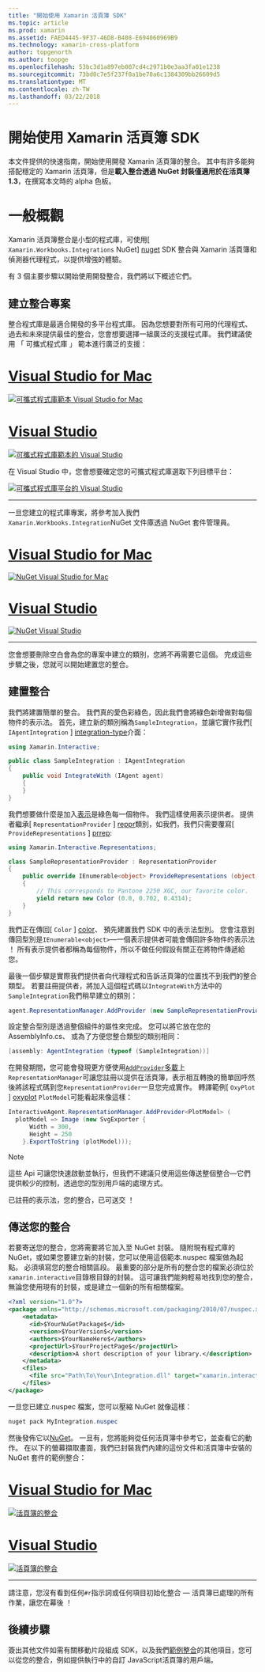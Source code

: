 ```yaml
---
title: "開始使用 Xamarin 活頁簿 SDK"
ms.topic: article
ms.prod: xamarin
ms.assetid: FAED4445-9F37-46D8-B408-E694060969B9
ms.technology: xamarin-cross-platform
author: topgenorth
ms.author: toopge
ms.openlocfilehash: 53bc3d1a897eb007cd4c2971b0e3aa3fa01e1238
ms.sourcegitcommit: 73bd0c7e5f237f0a1be70a6c1384309bb26609d5
ms.translationtype: MT
ms.contentlocale: zh-TW
ms.lasthandoff: 03/22/2018
---
```

# <a name="getting-started-with-the-xamarin-workbooks-sdk"></a>開始使用 Xamarin 活頁簿 SDK

本文件提供的快速指南，開始使用開發 Xamarin 活頁簿的整合。 其中有許多能夠搭配穩定的 Xamarin 活頁簿，但是**載入整合透過 NuGet 封裝僅適用於在活頁簿 1.3**，在撰寫本文時的 alpha 色板。

# <a name="general-overview"></a>一般概觀

Xamarin 活頁簿整合是小型的程式庫，可使用[ `Xamarin.Workbooks.Integrations` NuGet] [ nuget] SDK 整合與 Xamarin 活頁簿和偵測器代理程式，以提供增強的體驗。

有 3 個主要步驟以開始使用開發整合，我們將以下概述它們。

## <a name="creating-the-integration-project"></a>建立整合專案

整合程式庫是最適合開發的多平台程式庫。 因為您想要對所有可用的代理程式、 過去和未來提供最佳的整合，您會想要選擇一組廣泛的支援程式庫。 我們建議使用 「 可攜式程式庫 」 範本進行廣泛的支援：

# <a name="visual-studio-for-mactabvsmac"></a>[Visual Studio for Mac](#tab/vsmac)

[![可攜式程式庫範本 Visual Studio for Mac](images/xamarin-studio-pcl.png)](images/xamarin-studio-pcl.png#lightbox)

# <a name="visual-studiotabvswin"></a>[Visual Studio](#tab/vswin)

[![可攜式程式庫範本的 Visual Studio](images/visual-studio-pcl.png)](images/visual-studio-pcl.png#lightbox)

在 Visual Studio 中，您會想要確定您的可攜式程式庫選取下列目標平台：

[![可攜式程式庫平台的 Visual Studio](images/visual-studio-pcl-platforms.png)](images/visual-studio-pcl-platforms.png#lightbox)

-----

一旦您建立的程式庫專案，將參考加入我們`Xamarin.Workbooks.Integration`NuGet 文件庫透過 NuGet 套件管理員。

# <a name="visual-studio-for-mactabvsmac"></a>[Visual Studio for Mac](#tab/vsmac)

[![NuGet Visual Studio for Mac](images/xamarin-studio-nuget.png)](images/xamarin-studio-nuget.png#lightbox)

# <a name="visual-studiotabvswin"></a>[Visual Studio](#tab/vswin)

[![NuGet Visual Studio](images/visual-studio-nuget.png)](images/visual-studio-nuget.png#lightbox)

-----

您會想要刪除空白會為您的專案中建立的類別，您將不再需要它這個。 完成這些步驟之後，您就可以開始建置您的整合。

## <a name="building-an-integration"></a>建置整合

我們將建置簡單的整合。 我們真的愛色彩綠色，因此我們會將綠色新增做對每個物件的表示法。 首先，建立新的類別稱為`SampleIntegration`，並讓它實作我們[ `IAgentIntegration` ] [ integration-type]介面：

```csharp
using Xamarin.Interactive;

public class SampleIntegration : IAgentIntegration
{
    public void IntegrateWith (IAgent agent)
    {
    }
}
```

我們想要做什麼是加入[表示](~/tools/workbooks/sdk/representations.md)是綠色每一個物件。 我們這樣使用表示提供者。 提供者繼承[ `RepresentationProvider` ] [ reppr]類別，如我們，我們只需要覆寫[ `ProvideRepresentations` ] [ prrep]:

```csharp
using Xamarin.Interactive.Representations;

class SampleRepresentationProvider : RepresentationProvider
{
    public override IEnumerable<object> ProvideRepresentations (object obj)
    {
        // This corresponds to Pantone 2250 XGC, our favorite color.
        yield return new Color (0.0, 0.702, 0.4314);
    }
}
```

我們正在傳回[ `Color` ] [ color]、 預先建置我們 SDK 中的表示法型別。
您會注意到傳回型別是`IEnumerable<object>`&mdash;一個表示提供者可能會傳回許多物件的表示法 ！ 所有表示提供者都稱為每個物件，所以不做任何假設有關正在將物件傳遞給您。

最後一個步驟是實際我們提供者向代理程式和告訴活頁簿的位置找不到我們的整合類型。 若要註冊提供者，將加入這個程式碼以`IntegrateWith`方法中的`SampleIntegration`我們稍早建立的類別：

```csharp
agent.RepresentationManager.AddProvider (new SampleRepresentationProvider ());
```

設定整合型別是透過整個組件的屬性來完成。 您可以將它放在您的 AssemblyInfo.cs、 或為了方便您整合類型的類別相同：

```csharp
[assembly: AgentIntegration (typeof (SampleIntegration))]
````

在開發期間，您可能會發現更方便使用[`AddProvider`多載][ addprovider]上`RepresentationManager`可讓您註冊以提供在活頁簿，表示相互轉換的簡單回呼然後將該程式碼到您`RepresentationProvider`一旦您完成實作。 轉譯範例[ `OxyPlot` ] [ oxyplot] `PlotModel`可能看起來像這樣：

```csharp
InteractiveAgent.RepresentationManager.AddProvider<PlotModel> (
  plotModel => Image (new SvgExporter {
      Width = 300,
      Height = 250
    }.ExportToString (plotModel)));
```

> [!NOTE]
> 這些 Api 可讓您快速啟動並執行，但我們不建議只使用這些傳送整個整合&mdash;它們提供較少的控制，透過您的型別用戶端的處理方式。

已註冊的表示法，您的整合，已可送交 ！

## <a name="shipping-your-integration"></a>傳送您的整合

若要寄送您的整合，您將需要將它加入至 NuGet 封裝。
隨附現有程式庫的 NuGet，或如果您要建立新的封裝，您可以使用這個範本.nuspec 檔案做為起點。
必須填寫您的整合相關區段。 最重要的部分是所有的整合您的檔案必須位於`xamarin.interactive`目錄根目錄的封裝。 這可讓我們能夠輕易地找到您的整合，無論您使用現有的封裝，或是建立一個新的所有相關檔案。

```xml
<?xml version="1.0"?>
<package xmlns="http://schemas.microsoft.com/packaging/2010/07/nuspec.xsd">
    <metadata>
      <id>$YourNuGetPackage$</id>
      <version>$YourVersion$</version>
      <authors>$YourNameHere$</authors>
      <projectUrl>$YourProjectPage$</projectUrl>
      <description>A short description of your library.</description>
    </metadata>
    <files>
      <file src="Path\To\Your\Integration.dll" target="xamarin.interactive" />
    </files>
</package>
```

一旦您已建立.nuspec 檔案，您可以壓縮 NuGet 就像這樣：

```csharp
nuget pack MyIntegration.nuspec
```

然後發佈它以[NuGet][nugetorg]。 一旦有，您將能夠從任何活頁簿中參考它，並查看它的動作。 在以下的螢幕擷取畫面，我們已封裝我們內建的這份文件和活頁簿中安裝的 NuGet 套件的範例整合：

# <a name="visual-studio-for-mactabvsmac"></a>[Visual Studio for Mac](#tab/vsmac)

[![活頁簿的整合](images/mac-workbooks-integrated.png)](images/mac-workbooks-integrated.png#lightbox)

# <a name="visual-studiotabvswin"></a>[Visual Studio](#tab/vswin)

[![活頁簿的整合](images/windows-workbooks-integrated.png)](images/windows-workbooks-integrated.png#lightbox)

-----

請注意，您沒有看到任何`#r`指示詞或任何項目初始化整合 — 活頁簿已處理的所有作業，讓您在幕後 ！

## <a name="next-steps"></a>後續步驟

簽出其他文件如需有關移動片段組成 SDK，以及我們[範例整合](~/tools/workbooks/samples/index.md)的其他項目，您可以從您的整合，例如提供執行中的自訂 JavaScript活頁簿的用戶端。

[integration-type]: https://developer.xamarin.com/api/type/Xamarin.Interactive.IAgentIntegration/
[repman-api]: https://developer.xamarin.com/api/type/Xamarin.Interactive.Representations.IRepresentationManager/
[color]: https://developer.xamarin.com/api/type/Xamarin.Interactive.Representations.Color/
[xir]: https://developer.xamarin.com/api/namespace/Xamarin.Interactive.Representations/
[reppr]: https://developer.xamarin.com/api/type/Xamarin.Interactive.Representations.RepresentationProvider/
[prrep]: https://developer.xamarin.com/api/member/Xamarin.Interactive.Representations.RepresentationProvider.ProvideRepresentations/p/System.Object/
[nugetorg]: https://nuget.org
[nuget]: https://nuget.org/packages/Xamarin.Workbooks.Integration
[addprovider]: https://developer.xamarin.com/api/member/Xamarin.Interactive.Representations.IRepresentationManager.AddProvider/
[oxyplot]: http://www.oxyplot.org/
